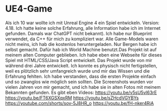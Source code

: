 # UE4-Game

Als ich 10 war wollte ich mit Unreal Engine 4 ein Spiel entwickeln. Version: 4.18. Ich hatte keine solche Erfahrung, alle Information habe ich im Internet gefunden. Damals war ChatGPT nicht bekannt). Ich habe nur Blueprint verwendet, da C++ für mich zu kompliziert war. Alle Game-Models waren nicht meins, ich hab die kostenlos heruntergeladen. Nur Bergen habe ich selbst gemacht. Dafür hab ich World Machine benutzt.Das Projekt ist auf meinem alten Computer geblieben. Ich habe eben eine Webseite für dieses Spiel mit HTML/CSS/Java Script entwickelt. Das Projekt wurde von mir während drei Jahre entwickelt. Ich konnte es physisch nicht fertigstellen, weil es plötzlich sehr umfangreich wurde und mir das Wissen und die Erfahrung fehlten. Ich habe verstanden, dass die ersten Projekte einfach und so zwanglos wie möglich sein sollten. Die Screenshots wurden vor vielen Jahren von mir gemacht, und ich habe sie in alten Fotos mit meinem Bekannten gefunden. 
Es gibt eben Videos:
https://youtu.be/v5sU5vl63rE
https://youtu.be/FT6XGSXqxRM
https://youtu.be/sZHcdVGYBYs
https://youtube.com/shorts/sov-5J8HR_o
https://youtu.be/fH-nker4RjA
